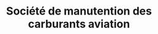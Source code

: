 ---
title: "Société de manutention des carburants aviation"
url: /athis-mons/societe-de-manutention-des-carburants-aviation/
shop: carburant
---